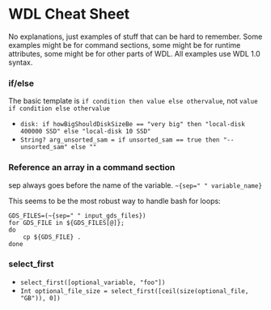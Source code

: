 # WDL Cheat Sheet
No explanations, just examples of stuff that can be hard to remember. Some examples might be for command sections, some might be for runtime attributes, some might be for other parts of WDL. All examples use WDL 1.0 syntax.


### if/else
The basic template is `if condition then value else othervalue`, not `value if condition else othervalue`
* `disk: if howBigShouldDiskSizeBe == "very big" then "local-disk 400000 SSD" else "local-disk 10 SSD"`
* `String? arg_unsorted_sam = if unsorted_sam == true then "--unsorted_sam" else ""`

### Reference an array in a command section
sep always goes before the name of the variable.
`~{sep=" " variable_name}`

This seems to be the most robust way to handle bash for loops:
```
GDS_FILES=(~{sep=" " input_gds_files})
for GDS_FILE in ${GDS_FILES[@]};
do
	cp ${GDS_FILE} .
done
```

### select_first
* `select_first([optional_variable, "foo"])`
* `Int optional_file_size = select_first([ceil(size(optional_file, "GB")), 0])`